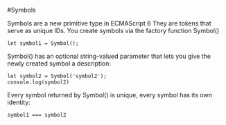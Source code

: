 #Symbols

Symbols are a new primitive type in ECMAScript 6
They are tokens that serve as unique IDs. You create symbols via the factory function Symbol()

```
let symbol1 = Symbol();

```

Symbol() has an optional string-valued parameter that lets you give the newly created symbol a description:
```
let symbol2 = Symbol('symbol2');
console.log(symbol2)
```

Every symbol returned by Symbol() is unique, every symbol has its own identity:
```
symbol1 === symbol2
```
